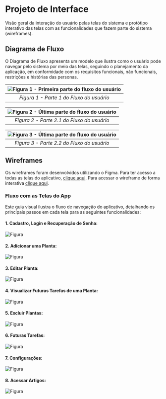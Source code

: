 
# Projeto de Interface

<!-- <span style="color:red">Pré-requisitos: <a href="2-Especificação do Projeto.md"> Documentação de Especificação</a></span> -->

Visão geral da interação do usuário pelas telas do sistema e protótipo interativo das telas com as funcionalidades que fazem parte do sistema (wireframes).

<!-- Apresente as principais interfaces da plataforma. Discuta como ela foi elaborada de forma a atender os requisitos funcionais, não funcionais e histórias de usuário abordados nas <a href="2-Especificação do Projeto.md"> Documentação de Especificação</a>. -->

## Diagrama de Fluxo

O Diagrama de Fluxo apresenta um modelo que ilustra como o usuário pode navegar pelo sistema por meio das telas, seguindo o planejamento da aplicação, em conformidade com os requisitos funcionais, não funcionais, restrições e histórias das personas.

| ![Figura 1 - Primeira parte do fluxo do usuário](./img/04-fluxograma-1.png "Figura 1") |
| :---------------------------------------------------------------------------------------: |
|                      *Figura 1 - Parte 1 do Fluxo do usuário*                      |

| ![Figura 2 - Última parte do fluxo do usuário](./img/04-fluxograma-2.png "Figura 2") |
| :-------------------------------------------------------------------------------------: |
|                      *Figura 2 - Parte 2.1 do Fluxo do usuário*                      |

| ![Figura 3 - Última parte do fluxo do usuário](./img/04-fluxograma-3.png "Figura 2") |
| :-------------------------------------------------------------------------------------: |
|                      *Figura 3 - Parte 2.2 do Fluxo do usuário*                      |

<!-- As referências abaixo irão auxiliá-lo na geração do artefato “Diagramas de Fluxo”.

> **Links Úteis**:
> - [Fluxograma online: seis sites para fazer gráfico sem instalar nada | Produtividade | TechTudo](https://www.techtudo.com.br/listas/2019/03/fluxograma-online-seis-sites-para-fazer-grafico-sem-instalar-nada.ghtml) -->

## Wireframes

Os wireframes foram desenvolvidos utilizando o Figma. Para ter acesso a todas as telas do aplicativo, [clique aqui](https://figma.com/file/Bi6PZWAjAFd13eNVsdBe6k/plantei?type=design&node-id=105%3A2843&mode=design&t=SHOgVTdepgb96Mw1-1).
Para acessar o wireframe de forma interativa [clique aqui](https://figma.com/proto/Bi6PZWAjAFd13eNVsdBe6k/plantei?type=design&node-id=172-464&t=SHOgVTdepgb96Mw1-0&scaling=min-zoom&page-id=105%3A2843).

### Fluxo com as Telas do App
Este guia visual ilustra o fluxo de navegação do aplicativo, detalhando os principais passos em cada tela para as seguintes funcionalidades:

#### 1. Cadastro, Login e Recuperação de Senha:
![Figura](./img/06-fluxo-cadastro-login.png) 

#### 2. Adicionar uma Planta:
![Figura](./img/06-fluxo-planta-personalizada.png) 

#### 3. Editar Planta:
![Figura](./img/06-fluxo-editar-planta.png) 

#### 4. Visualizar Futuras Tarefas de uma Planta:
![Figura](./img/06-fluxo-futuras-tarefas-1.png) 

#### 5. Excluir Plantas:
![Figura](./img/06-fluxo-excluir-planta.png) 

#### 6. Futuras Tarefas:
![Figura](./img/06-fluxo-futuras-tarefas.png) 

#### 7. Configurações:
![Figura](./img/06-fluxo-config.png) 

#### 8. Acessar Artigos:
![Figura](./img/06-fluxo-artigo.png)

<!-- 
> **Links Úteis**:
> - [Protótipos vs Wireframes](https://www.nngroup.com/videos/prototypes-vs-wireframes-ux-projects/)
> - [Ferramentas de Wireframes](https://rockcontent.com/blog/wireframes/)
> - [MarvelApp](https://marvelapp.com/developers/documentation/tutorials/)
> - [Figma](https://www.figma.com/)
> - [Adobe XD](https://www.adobe.com/br/products/xd.html#scroll)
> - [Axure](https://www.axure.com/edu) (Licença Educacional)
> - [InvisionApp](https://www.invisionapp.com/) (Licença Educacional)
-->
